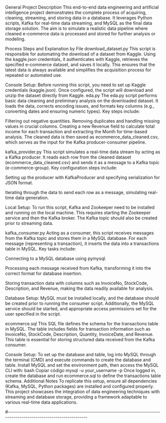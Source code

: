 General Project Description
This end-to-end data engineering and artificial intelligence project demonstrates the complete process of acquiring, cleaning, streaming, and storing data in a database. It leverages Python scripts, Kafka for real-time data streaming, and MySQL as the final data storage solution. The aim is to simulate a realistic data pipeline where cleaned e-commerce data is processed and stored for further analysis or modeling.

Process Steps and Explanation by File
download_dataset.py
This script is responsible for automating the download of a dataset from Kaggle. Using the kaggle.json credentials, it authenticates with Kaggle, retrieves the specified e-commerce dataset, and saves it locally. This ensures that the latest data is always available and simplifies the acquisition process for repeated or automated use.

Console Setup: Before running this script, you need to set up Kaggle credentials (kaggle.json). Once configured, the script will download and unzip the dataset directly from Kaggle.
eda.py
The eda.py script performs basic data cleaning and preliminary analysis on the downloaded dataset. It loads the data, corrects encoding issues, and formats key columns (e.g., converting dates and ensuring numeric types). Key steps include:

Filtering out negative quantities.
Removing duplicates and handling missing values in crucial columns.
Creating a new Revenue field to calculate total income for each transaction and extracting the Month for time-based analysis.
The cleaned data is then saved as ecommerce_data_cleaned.csv, which serves as the input for the Kafka producer-consumer pipeline.

kafka_provider.py
This script simulates a real-time data stream by acting as a Kafka producer. It reads each row from the cleaned dataset (ecommerce_data_cleaned.csv) and sends it as a message to a Kafka topic (e-commerce-group). Key configuration steps include:

Setting up the producer with KafkaProducer and specifying serialization for JSON format.

Iterating through the data to send each row as a message, simulating real-time data generation.

Local Setup: To run this script, Kafka and Zookeeper need to be installed and running on the local machine. This requires starting the Zookeeper service and then the Kafka broker. The Kafka topic should also be created prior to streaming data.

kafka_consumer.py
Acting as a consumer, this script receives messages from the Kafka topic and stores them in a MySQL database. For each message (representing a transaction), it inserts the data into a transactions table in MySQL. Key tasks include:

Connecting to a MySQL database using pymysql.

Processing each message received from Kafka, transforming it into the correct format for database insertion.

Storing transaction data with columns such as InvoiceNo, StockCode, Description, and Revenue, making the data readily available for analysis.

Database Setup: MySQL must be installed locally, and the database should be created prior to running the consumer script. Additionally, the MySQL service should be started, and appropriate access permissions set for the user specified in the script.

ecommerce.sql
This SQL file defines the schema for the transactions table in MySQL. The table includes fields for transaction information such as InvoiceNo, StockCode, Description, Quantity, InvoiceDate, and Revenue. This table is essential for storing structured data received from the Kafka consumer.

Console Setup: To set up the database and table, log into MySQL through the terminal (CMD) and execute commands to create the database and table. Install MySQL and set the environment path, then access the MySQL CLI with:
bash
Copiar código
mysql -u your_username -p
Once logged in, create the database and run ecommerce.sql to define the transactions table schema.
Additional Notes
To replicate this setup, ensure all dependencies (Kafka, MySQL, Python packages) are installed and configured properly. This project showcases the integration of data engineering techniques with streaming and database storage, providing a framework adaptable to various real-time data applications.

#---------------------------------------------------------------------------------------------------------------------


